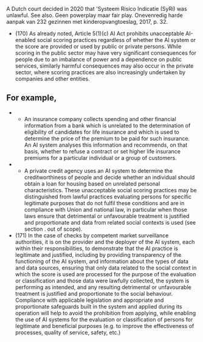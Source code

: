 A Dutch court decided in 2020 that 'Systeem Risico Indicatie (SyRi) was unlawful. See also. Geen powerplay maar fair play. Onevenredig harde aanpak van 232 gezinnen met kinderopvangtoeslag, 2017, p. 32.
- (170) As  already  noted,  Article  5(1)(c)  AI  Act  prohibits  unacceptable  AI-enabled  social scoring practices regardless of whether the AI system or the score are provided or used by  public  or  private  persons.  While  scoring  in  the  public  sector  may  have  very significant consequences for people due to an imbalance of power and a dependence on public services, similarly harmful consequences may also occur in the private sector, where  scoring  practices  are  also  increasingly  undertaken  by  companies  and  other entities.
## For example,
- - An insurance company collects spending and other financial information from a bank which is unrelated to the determination of eligibility of candidates for life insurance and which is used to determine the price of the premium to be paid for such insurance. An AI system analyses this information and recommends, on that basis, whether to refuse a contract or set higher life insurance premiums for a particular individual or a group of customers.
- - A private credit agency uses an AI system to determine the creditworthiness of people and decide whether an individual should obtain a loan for housing based on unrelated personal characteristics.
These unacceptable social scoring practices may be distinguished from lawful practices evaluating persons for specific legitimate purposes that do not fulfil these conditions and are in compliance with Union and national law, in particular when those laws ensure that detrimental or unfavourable treatment is justified and proportionate and data from related social contexts is used (see section . out of scope).
- (171) In the case of checks by competent market surveillance authorities, it is on the provider and the deployer of the AI system, each within their responsibilities, to demonstrate that the AI practice is legitimate and justified, including by providing transparency of the functioning of the AI system, and information about the types of data and data sources, ensuring  that  only  data  related  to  the  social  context  in  which  the  score  is  used  are processed  for  the  purpose  of  the  evaluation  or  classification  and  those  data  were lawfully collected, the system is performing as intended, and any resulting detrimental or  unfavourable  treatment  is  justified  and  proportionate  to  the  social  behaviour. Compliance with applicable legislation and appropriate and proportionate safeguards built in the system and applied during its operation will help to avoid the prohibition from applying, while enabling the use of AI systems for the evaluation or classification of persons for legitimate and beneficial purposes (e.g. to improve the effectiveness of processes, quality of service, safety, etc.) 